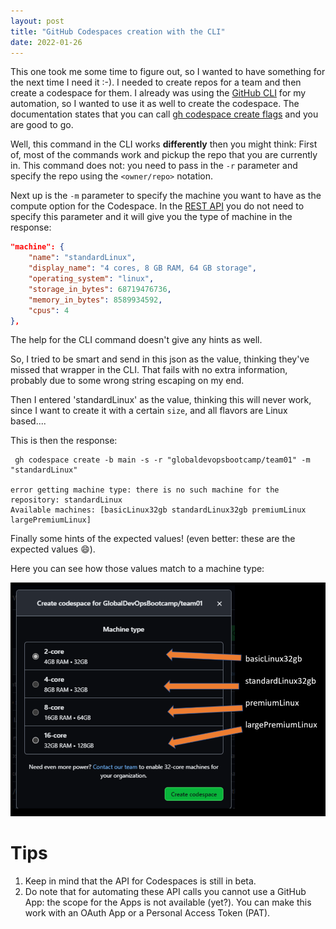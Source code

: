 ```yaml
---
layout: post
title: "GitHub Codespaces creation with the CLI"
date: 2022-01-26
---
```


This one took me some time to figure out, so I wanted to have something for the next time I need it :-).
I needed to create repos for a team and then create a codespace for them. I already was using the [GitHub CLI](https://github.com/cli/cli) for my automation, so I wanted to use it as well to create the codespace. The documentation states that you can call [gh codespace create flags](https://cli.github.com/manual/gh_codespace_create) and you are good to go.

Well, this command in the CLI works **differently** then you might think: First of, most of the commands work and pickup the repo that you are currently in. This command does not: you need to pass in the `-r` parameter and specify the repo using the `<owner/repo>` notation. 

Next up is the `-m` parameter to specify the machine you want to have as the compute option for the Codespace. In the [REST API](https://docs.github.com/en/rest/reference/codespaces) you do not need to specify this parameter and it will give you the type of machine in the response:

``` json
"machine": {
    "name": "standardLinux",
    "display_name": "4 cores, 8 GB RAM, 64 GB storage",
    "operating_system": "linux",
    "storage_in_bytes": 68719476736,
    "memory_in_bytes": 8589934592,
    "cpus": 4
},
```

The help for the CLI command doesn't give any hints as well. 

So, I tried to be smart and send in this json as the value, thinking they've missed that wrapper in the CLI. That fails with no extra information, probably due to some wrong string escaping on my end.

Then I entered 'standardLinux' as the value, thinking this will never work, since I want to create it with a certain `size`, and all flavors are Linux based....

This is then the response:
``` shell
 gh codespace create -b main -s -r "globaldevopsbootcamp/team01" -m "standardLinux"

error getting machine type: there is no such machine for the repository: standardLinux
Available machines: [basicLinux32gb standardLinux32gb premiumLinux largePremiumLinux]
```

Finally some hints of the expected values! (even better: these are the expected values 😄).

Here you can see how those values match to a machine type:

![Screen shot of the UI options how they work towards the values from the commandline: they match! The sequence from top to bottom in the UI match the sequence of the command line response](/images/2022/20220126/20220126_UI_Options.png)

# Tips
1. Keep in mind that the API for Codespaces is still in beta.
1. Do note that for automating these API calls you cannot use a GitHub App: the scope for the Apps is not available (yet?). You can make this work with an OAuth App or a Personal Access Token (PAT).